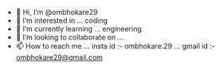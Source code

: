 - 👋 Hi, I’m @ombhokare29
- 👀 I’m interested in ... coding
- 🌱 I’m currently learning ... engineering
- 💞️ I’m looking to collaborate on ...
- 📫 How to reach me ... insta id :- ombhokare.29  ... gmail id :- ombhokare29@gmail.com

<!---
ombhokare29/ombhokare29 is a ✨ special ✨ repository because its `README.md` (this file) appears on your GitHub profile.
You can click the Preview link to take a look at your changes.
--->
